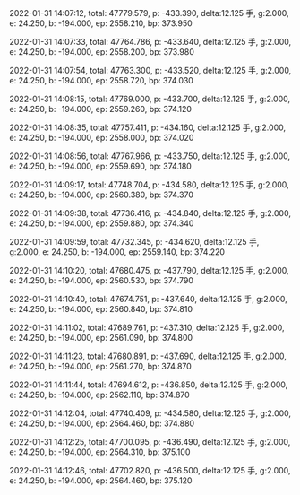2022-01-31 14:07:12, total: 47779.579, p: -433.390, delta:12.125 手, g:2.000, e: 24.250, b: -194.000, ep: 2558.210, bp: 373.950

2022-01-31 14:07:33, total: 47764.786, p: -433.640, delta:12.125 手, g:2.000, e: 24.250, b: -194.000, ep: 2558.200, bp: 373.980

2022-01-31 14:07:54, total: 47763.300, p: -433.520, delta:12.125 手, g:2.000, e: 24.250, b: -194.000, ep: 2558.720, bp: 374.030

2022-01-31 14:08:15, total: 47769.000, p: -433.700, delta:12.125 手, g:2.000, e: 24.250, b: -194.000, ep: 2559.260, bp: 374.120

2022-01-31 14:08:35, total: 47757.411, p: -434.160, delta:12.125 手, g:2.000, e: 24.250, b: -194.000, ep: 2558.000, bp: 374.020

2022-01-31 14:08:56, total: 47767.966, p: -433.750, delta:12.125 手, g:2.000, e: 24.250, b: -194.000, ep: 2559.690, bp: 374.180

2022-01-31 14:09:17, total: 47748.704, p: -434.580, delta:12.125 手, g:2.000, e: 24.250, b: -194.000, ep: 2560.380, bp: 374.370

2022-01-31 14:09:38, total: 47736.416, p: -434.840, delta:12.125 手, g:2.000, e: 24.250, b: -194.000, ep: 2559.880, bp: 374.340

2022-01-31 14:09:59, total: 47732.345, p: -434.620, delta:12.125 手, g:2.000, e: 24.250, b: -194.000, ep: 2559.140, bp: 374.220

2022-01-31 14:10:20, total: 47680.475, p: -437.790, delta:12.125 手, g:2.000, e: 24.250, b: -194.000, ep: 2560.530, bp: 374.790

2022-01-31 14:10:40, total: 47674.751, p: -437.640, delta:12.125 手, g:2.000, e: 24.250, b: -194.000, ep: 2560.840, bp: 374.810

2022-01-31 14:11:02, total: 47689.761, p: -437.310, delta:12.125 手, g:2.000, e: 24.250, b: -194.000, ep: 2561.090, bp: 374.800

2022-01-31 14:11:23, total: 47680.891, p: -437.690, delta:12.125 手, g:2.000, e: 24.250, b: -194.000, ep: 2561.270, bp: 374.870

2022-01-31 14:11:44, total: 47694.612, p: -436.850, delta:12.125 手, g:2.000, e: 24.250, b: -194.000, ep: 2562.110, bp: 374.870

2022-01-31 14:12:04, total: 47740.409, p: -434.580, delta:12.125 手, g:2.000, e: 24.250, b: -194.000, ep: 2564.460, bp: 374.880

2022-01-31 14:12:25, total: 47700.095, p: -436.490, delta:12.125 手, g:2.000, e: 24.250, b: -194.000, ep: 2564.310, bp: 375.100

2022-01-31 14:12:46, total: 47702.820, p: -436.500, delta:12.125 手, g:2.000, e: 24.250, b: -194.000, ep: 2564.460, bp: 375.120